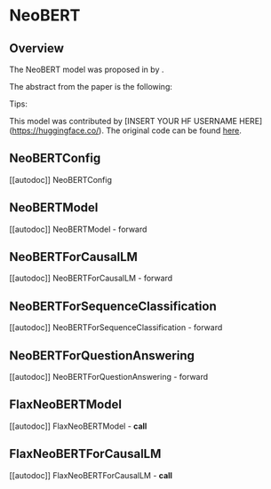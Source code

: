 <!--Copyright 2024 The HuggingFace Team. All rights reserved.

Licensed under the Apache License, Version 2.0 (the "License"); you may not use this file except in compliance with
the License. You may obtain a copy of the License at

http://www.apache.org/licenses/LICENSE-2.0

Unless required by applicable law or agreed to in writing, software distributed under the License is distributed on
an "AS IS" BASIS, WITHOUT WARRANTIES OR CONDITIONS OF ANY KIND, either express or implied. See the License for the
specific language governing permissions and limitations under the License.

⚠️ Note that this file is in Markdown but contain specific syntax for our doc-builder (similar to MDX) that may not be
rendered properly in your Markdown viewer.

-->

# NeoBERT

## Overview

The NeoBERT model was proposed in [<INSERT PAPER NAME HERE>](<INSERT PAPER LINK HERE>) by <INSERT AUTHORS HERE>.
<INSERT SHORT SUMMARY HERE>

The abstract from the paper is the following:

*<INSERT PAPER ABSTRACT HERE>*

Tips:

<INSERT TIPS ABOUT MODEL HERE>

This model was contributed by [INSERT YOUR HF USERNAME HERE](https://huggingface.co/<INSERT YOUR HF USERNAME HERE>).
The original code can be found [here](<INSERT LINK TO GITHUB REPO HERE>).


## NeoBERTConfig

[[autodoc]] NeoBERTConfig

## NeoBERTModel

[[autodoc]] NeoBERTModel
    - forward

## NeoBERTForCausalLM

[[autodoc]] NeoBERTForCausalLM
    - forward

## NeoBERTForSequenceClassification

[[autodoc]] NeoBERTForSequenceClassification
    - forward

## NeoBERTForQuestionAnswering

[[autodoc]] NeoBERTForQuestionAnswering
    - forward

## FlaxNeoBERTModel

[[autodoc]] FlaxNeoBERTModel
    - __call__

## FlaxNeoBERTForCausalLM

[[autodoc]] FlaxNeoBERTForCausalLM
    - __call__
